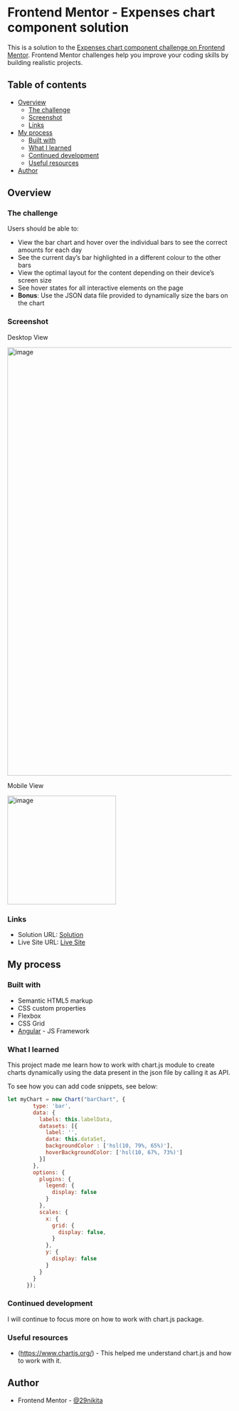 # Frontend Mentor - Expenses chart component solution

This is a solution to the [Expenses chart component challenge on Frontend Mentor](https://www.frontendmentor.io/challenges/expenses-chart-component-e7yJBUdjwt). Frontend Mentor challenges help you improve your coding skills by building realistic projects. 

## Table of contents

- [Overview](#overview)
  - [The challenge](#the-challenge)
  - [Screenshot](#screenshot)
  - [Links](#links)
- [My process](#my-process)
  - [Built with](#built-with)
  - [What I learned](#what-i-learned)
  - [Continued development](#continued-development)
  - [Useful resources](#useful-resources)
- [Author](#author)

## Overview

### The challenge

Users should be able to:

- View the bar chart and hover over the individual bars to see the correct amounts for each day
- See the current day’s bar highlighted in a different colour to the other bars
- View the optimal layout for the content depending on their device’s screen size
- See hover states for all interactive elements on the page
- **Bonus**: Use the JSON data file provided to dynamically size the bars on the chart

### Screenshot

Desktop View

<img width="960" alt="image" src="https://user-images.githubusercontent.com/71252906/230427844-cc726c8e-bfd2-4363-bbc0-fae4d01494c3.png">

Mobile View

<img width="244" alt="image" src="https://user-images.githubusercontent.com/71252906/230427976-18fa2208-2a3d-4232-b20e-475bb7c5ffd8.png">

### Links

- Solution URL: [Solution](https://github.com/29nikita/expenses-chart)
- Live Site URL: [Live Site](https://nikita-expenses-app.netlify.app/)

## My process

### Built with

- Semantic HTML5 markup
- CSS custom properties
- Flexbox
- CSS Grid
- [Angular](https://angular.io/) - JS Framework

### What I learned

This project made me learn how to work with chart.js module to create charts dynamically using the data present in the json file by calling it as API.

To see how you can add code snippets, see below:

```js
let myChart = new Chart("barChart", {
        type: 'bar',
        data: {
          labels: this.labelData, 
          datasets: [{
            label: '',
            data: this.dataSet, 
            backgroundColor : ['hsl(10, 79%, 65%)'],
            hoverBackgroundColor: ['hsl(10, 67%, 73%)']
          }]  
        },
        options: {
          plugins: {
            legend: {
              display: false
            }
          },
          scales: {
            x: {
              grid: {
                display: false,
              }
            },
            y: {
              display: false
            }
          }
        }
      });
```

### Continued development

I will continue to focus more on how to work with chart.js package.

### Useful resources

- (https://www.chartjs.org/) - This helped me understand chart.js and how to work with it.

## Author

- Frontend Mentor - [@29nikita](https://www.frontendmentor.io/profile/29nikita)
